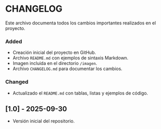 # CHANGELOG

Este archivo documenta todos los cambios importantes realizados en el proyecto.  

### Added
- Creación inicial del proyecto en GitHub.
- Archivo `README.md` con ejemplos de sintaxis Markdown.
- Imagen incluida en el directorio `/imagen`.
- Archivo `CHANGELOG.md` para documentar los cambios.

### Changed
- Actualizado el `README.md` con tablas, listas y ejemplos de código.

## [1.0] - 2025-09-30
- Versión inicial del repositorio.
